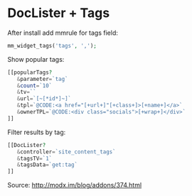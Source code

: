 # DocLister + Tags

After install add mmrule for tags field:
```php
mm_widget_tags('tags', ',');
```

Show popular tags:
```php
[[popularTags?
   &parameter=`tag`
   &count=`10`
   &tv=``
   &url=`[~[*id*]~]`
   &tpl=`@CODE:<a href="[+url+]"[+class+]>[+name+]</a>`
   &ownerTPL=`@CODE:<div class="socials">[+wrap+]</div>`
]]
```

Filter results by tag:
```php
[[DocLister? 
   &controller=`site_content_tags`
   &tagsTV=`1`
   &tagsData=`get:tag`
]]
```

Source: http://modx.im/blog/addons/374.html
